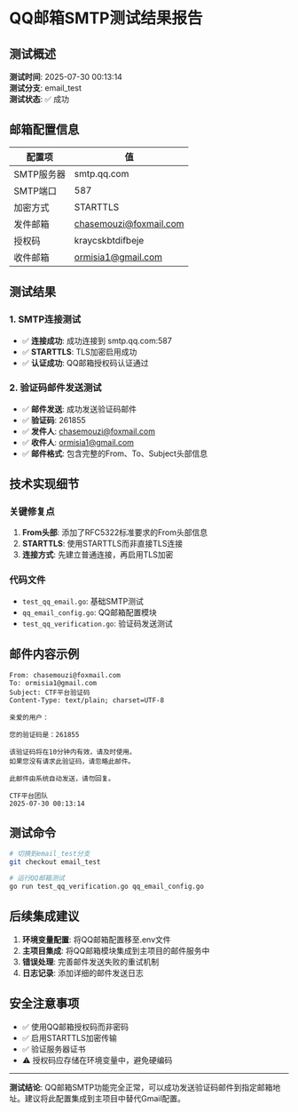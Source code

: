 # QQ邮箱SMTP测试结果报告

## 测试概述

**测试时间**: 2025-07-30 00:13:14  
**测试分支**: email_test  
**测试状态**: ✅ 成功  

## 邮箱配置信息

| 配置项 | 值 |
|--------|----|
| SMTP服务器 | smtp.qq.com |
| SMTP端口 | 587 |
| 加密方式 | STARTTLS |
| 发件邮箱 | chasemouzi@foxmail.com |
| 授权码 | kraycskbtdifbeje |
| 收件邮箱 | ormisia1@gmail.com |

## 测试结果

### 1. SMTP连接测试
- ✅ **连接成功**: 成功连接到 smtp.qq.com:587
- ✅ **STARTTLS**: TLS加密启用成功
- ✅ **认证成功**: QQ邮箱授权码认证通过

### 2. 验证码邮件发送测试
- ✅ **邮件发送**: 成功发送验证码邮件
- ✅ **验证码**: 261855
- ✅ **发件人**: chasemouzi@foxmail.com
- ✅ **收件人**: ormisia1@gmail.com
- ✅ **邮件格式**: 包含完整的From、To、Subject头部信息

## 技术实现细节

### 关键修复点
1. **From头部**: 添加了RFC5322标准要求的From头部信息
2. **STARTTLS**: 使用STARTTLS而非直接TLS连接
3. **连接方式**: 先建立普通连接，再启用TLS加密

### 代码文件
- `test_qq_email.go`: 基础SMTP测试
- `qq_email_config.go`: QQ邮箱配置模块
- `test_qq_verification.go`: 验证码发送测试

## 邮件内容示例

```
From: chasemouzi@foxmail.com
To: ormisia1@gmail.com
Subject: CTF平台验证码
Content-Type: text/plain; charset=UTF-8

亲爱的用户：

您的验证码是：261855

该验证码将在10分钟内有效，请及时使用。
如果您没有请求此验证码，请忽略此邮件。

此邮件由系统自动发送，请勿回复。

CTF平台团队
2025-07-30 00:13:14
```

## 测试命令

```bash
# 切换到email_test分支
git checkout email_test

# 运行QQ邮箱测试
go run test_qq_verification.go qq_email_config.go
```

## 后续集成建议

1. **环境变量配置**: 将QQ邮箱配置移至.env文件
2. **主项目集成**: 将QQ邮箱模块集成到主项目的邮件服务中
3. **错误处理**: 完善邮件发送失败的重试机制
4. **日志记录**: 添加详细的邮件发送日志

## 安全注意事项

- ✅ 使用QQ邮箱授权码而非密码
- ✅ 启用STARTTLS加密传输
- ✅ 验证服务器证书
- ⚠️ 授权码应存储在环境变量中，避免硬编码

---

**测试结论**: QQ邮箱SMTP功能完全正常，可以成功发送验证码邮件到指定邮箱地址。建议将此配置集成到主项目中替代Gmail配置。
